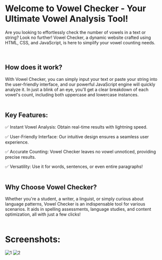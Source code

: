 
<h1>Welcome to Vowel Checker - Your Ultimate Vowel Analysis Tool!</h1>

<p>Are you looking to effortlessly check the number of vowels in a text or string? Look no further! Vowel Checker, a dynamic website crafted using HTML, CSS, and JavaScript, is here to simplify your vowel counting needs.</p>
<br>

<h2>How does it work?</h2>

With Vowel Checker, you can simply input your text or paste your string into the user-friendly interface, and our powerful JavaScript engine will quickly analyze it. In just a blink of an eye, you'll get a clear breakdown of each vowel's count, including both uppercase and lowercase instances.
<br>
<br>

<h2>Key Features:</h2>

✅ Instant Vowel Analysis: Obtain real-time results with lightning speed.

✅ User-Friendly Interface: Our intuitive design ensures a seamless user experience.

✅ Accurate Counting: Vowel Checker leaves no vowel unnoticed, providing precise results.

✅ Versatility: Use it for words, sentences, or even entire paragraphs!
<br>
<br>

<h2>Why Choose Vowel Checker?</h2>

Whether you're a student, a writer, a linguist, or simply curious about language patterns, Vowel Checker is an indispensable tool for various scenarios. It aids in spelling assessments, language studies, and content optimization, all with just a few clicks!
<br>
<br>

# Screenshots:

![1](https://github.com/iamabir04/Vowel-Checker/assets/108453813/c7823e0f-20b2-4535-9a78-982813fc1a26)
![2](https://github.com/iamabir04/Vowel-Checker/assets/108453813/4d34bf8b-185d-4a86-9c89-0fb214809687)



